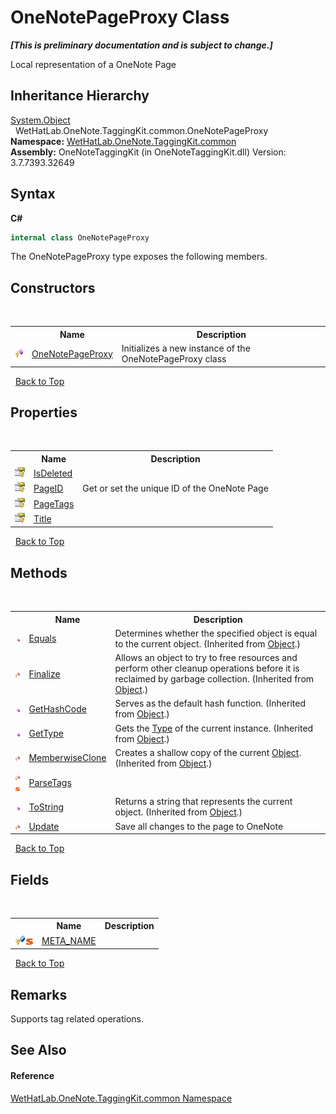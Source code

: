 # OneNotePageProxy Class
 _**\[This is preliminary documentation and is subject to change.\]**_

Local representation of a OneNote Page


## Inheritance Hierarchy
<a href="http://msdn2.microsoft.com/en-us/library/e5kfa45b" target="_blank">System.Object</a><br />&nbsp;&nbsp;WetHatLab.OneNote.TaggingKit.common.OneNotePageProxy<br />
**Namespace:**&nbsp;<a href="bcdbab9c-63d1-48a4-6937-af53fb8d9a55.md">WetHatLab.OneNote.TaggingKit.common</a><br />**Assembly:**&nbsp;OneNoteTaggingKit (in OneNoteTaggingKit.dll) Version: 3.7.7393.32649

## Syntax

**C#**<br />
``` C#
internal class OneNotePageProxy
```

The OneNotePageProxy type exposes the following members.


## Constructors
&nbsp;<table><tr><th></th><th>Name</th><th>Description</th></tr><tr><td>![Protected method](media/protmethod.gif "Protected method")</td><td><a href="c349124e-1d7b-8697-b80d-9105f6f7e2ab.md">OneNotePageProxy</a></td><td>
Initializes a new instance of the OneNotePageProxy class</td></tr></table>&nbsp;
<a href="#onenotepageproxy-class">Back to Top</a>

## Properties
&nbsp;<table><tr><th></th><th>Name</th><th>Description</th></tr><tr><td>![Protected property](media/protproperty.gif "Protected property")</td><td><a href="166659f1-007a-4a79-c7c5-06ee824d83ff.md">IsDeleted</a></td><td /></tr><tr><td>![Protected property](media/protproperty.gif "Protected property")</td><td><a href="aaf3a51d-12d5-780c-ace5-31af78c8b2f7.md">PageID</a></td><td>
Get or set the unique ID of the OneNote Page</td></tr><tr><td>![Protected property](media/protproperty.gif "Protected property")</td><td><a href="855856f7-a76c-8392-a05d-174175a8196a.md">PageTags</a></td><td /></tr><tr><td>![Protected property](media/protproperty.gif "Protected property")</td><td><a href="e58ea5fb-7a02-23c5-0cda-f4262bfcb368.md">Title</a></td><td /></tr></table>&nbsp;
<a href="#onenotepageproxy-class">Back to Top</a>

## Methods
&nbsp;<table><tr><th></th><th>Name</th><th>Description</th></tr><tr><td>![Public method](media/pubmethod.gif "Public method")</td><td><a href="http://msdn2.microsoft.com/en-us/library/bsc2ak47" target="_blank">Equals</a></td><td>
Determines whether the specified object is equal to the current object.
 (Inherited from <a href="http://msdn2.microsoft.com/en-us/library/e5kfa45b" target="_blank">Object</a>.)</td></tr><tr><td>![Protected method](media/protmethod.gif "Protected method")</td><td><a href="http://msdn2.microsoft.com/en-us/library/4k87zsw7" target="_blank">Finalize</a></td><td>
Allows an object to try to free resources and perform other cleanup operations before it is reclaimed by garbage collection.
 (Inherited from <a href="http://msdn2.microsoft.com/en-us/library/e5kfa45b" target="_blank">Object</a>.)</td></tr><tr><td>![Public method](media/pubmethod.gif "Public method")</td><td><a href="http://msdn2.microsoft.com/en-us/library/zdee4b3y" target="_blank">GetHashCode</a></td><td>
Serves as the default hash function.
 (Inherited from <a href="http://msdn2.microsoft.com/en-us/library/e5kfa45b" target="_blank">Object</a>.)</td></tr><tr><td>![Public method](media/pubmethod.gif "Public method")</td><td><a href="http://msdn2.microsoft.com/en-us/library/dfwy45w9" target="_blank">GetType</a></td><td>
Gets the <a href="http://msdn2.microsoft.com/en-us/library/42892f65" target="_blank">Type</a> of the current instance.
 (Inherited from <a href="http://msdn2.microsoft.com/en-us/library/e5kfa45b" target="_blank">Object</a>.)</td></tr><tr><td>![Protected method](media/protmethod.gif "Protected method")</td><td><a href="http://msdn2.microsoft.com/en-us/library/57ctke0a" target="_blank">MemberwiseClone</a></td><td>
Creates a shallow copy of the current <a href="http://msdn2.microsoft.com/en-us/library/e5kfa45b" target="_blank">Object</a>.
 (Inherited from <a href="http://msdn2.microsoft.com/en-us/library/e5kfa45b" target="_blank">Object</a>.)</td></tr><tr><td>![Protected method](media/protmethod.gif "Protected method")![Static member](media/static.gif "Static member")</td><td><a href="fdbdda9d-2b84-e725-659f-060764e74b96.md">ParseTags</a></td><td /></tr><tr><td>![Public method](media/pubmethod.gif "Public method")</td><td><a href="http://msdn2.microsoft.com/en-us/library/7bxwbwt2" target="_blank">ToString</a></td><td>
Returns a string that represents the current object.
 (Inherited from <a href="http://msdn2.microsoft.com/en-us/library/e5kfa45b" target="_blank">Object</a>.)</td></tr><tr><td>![Protected method](media/protmethod.gif "Protected method")</td><td><a href="4e82bde1-11ef-dfb9-86c3-748468253059.md">Update</a></td><td>
Save all changes to the page to OneNote</td></tr></table>&nbsp;
<a href="#onenotepageproxy-class">Back to Top</a>

## Fields
&nbsp;<table><tr><th></th><th>Name</th><th>Description</th></tr><tr><td>![Protected field](media/protfield.gif "Protected field")![Static member](media/static.gif "Static member")</td><td><a href="4f2784aa-329f-f795-e961-c1f01f247d87.md">META_NAME</a></td><td /></tr></table>&nbsp;
<a href="#onenotepageproxy-class">Back to Top</a>

## Remarks
Supports tag related operations.

## See Also


#### Reference
<a href="bcdbab9c-63d1-48a4-6937-af53fb8d9a55.md">WetHatLab.OneNote.TaggingKit.common Namespace</a><br />
